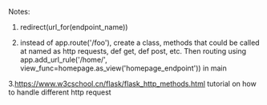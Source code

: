 Notes: 

1. redirect(url_for(endpoint_name))

2. instead of app.route('/foo'), create a class, methods that could be called at named as http requests, def get, def post, etc. Then routing using app.add_url_rule('/home/', view_func=homepage.as_view('homepage_endpoint')) in main

3.https://www.w3cschool.cn/flask/flask_http_methods.html tutorial on how to handle different http request
